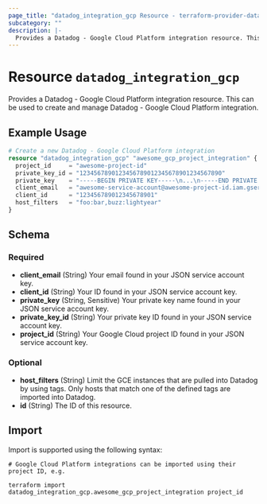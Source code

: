 ```yaml
---
page_title: "datadog_integration_gcp Resource - terraform-provider-datadog"
subcategory: ""
description: |-
  Provides a Datadog - Google Cloud Platform integration resource. This can be used to create and manage Datadog - Google Cloud Platform integration.
---
```


# Resource `datadog_integration_gcp`

Provides a Datadog - Google Cloud Platform integration resource. This can be used to create and manage Datadog - Google Cloud Platform integration.

## Example Usage

```terraform
# Create a new Datadog - Google Cloud Platform integration
resource "datadog_integration_gcp" "awesome_gcp_project_integration" {
  project_id     = "awesome-project-id"
  private_key_id = "1234567890123456789012345678901234567890"
  private_key    = "-----BEGIN PRIVATE KEY-----\n...\n-----END PRIVATE KEY-----\n"
  client_email   = "awesome-service-account@awesome-project-id.iam.gserviceaccount.com"
  client_id      = "123456789012345678901"
  host_filters   = "foo:bar,buzz:lightyear"
}
```

## Schema

### Required

- **client_email** (String) Your email found in your JSON service account key.
- **client_id** (String) Your ID found in your JSON service account key.
- **private_key** (String, Sensitive) Your private key name found in your JSON service account key.
- **private_key_id** (String) Your private key ID found in your JSON service account key.
- **project_id** (String) Your Google Cloud project ID found in your JSON service account key.

### Optional

- **host_filters** (String) Limit the GCE instances that are pulled into Datadog by using tags. Only hosts that match one of the defined tags are imported into Datadog.
- **id** (String) The ID of this resource.

## Import

Import is supported using the following syntax:

```shell
# Google Cloud Platform integrations can be imported using their project ID, e.g.

terraform import datadog_integration_gcp.awesome_gcp_project_integration project_id
```
